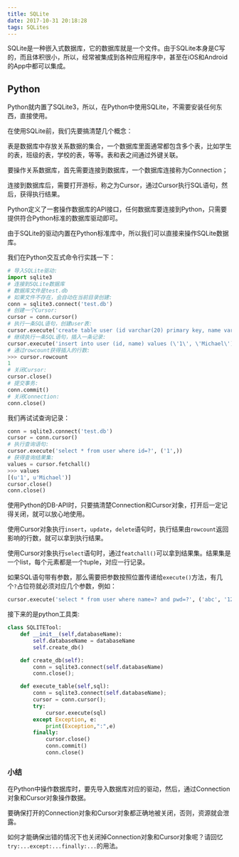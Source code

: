 ```yaml
---
title: SQLite
date: 2017-10-31 20:18:28
tags: SQLites
---
```


SQLite是一种嵌入式数据库，它的数据库就是一个文件。由于SQLite本身是C写的，而且体积很小，所以，经常被集成到各种应用程序中，甚至在iOS和Android的App中都可以集成。

## Python

Python就内置了SQLite3，所以，在Python中使用SQLite，不需要安装任何东西，直接使用。

在使用SQLite前，我们先要搞清楚几个概念：

表是数据库中存放关系数据的集合，一个数据库里面通常都包含多个表，比如学生的表，班级的表，学校的表，等等。表和表之间通过外键关联。

要操作关系数据库，首先需要连接到数据库，一个数据库连接称为Connection；

连接到数据库后，需要打开游标，称之为Cursor，通过Cursor执行SQL语句，然后，获得执行结果。

Python定义了一套操作数据库的API接口，任何数据库要连接到Python，只需要提供符合Python标准的数据库驱动即可。

由于SQLite的驱动内置在Python标准库中，所以我们可以直接来操作SQLite数据库。

我们在Python交互式命令行实践一下：

```python
# 导入SQLite驱动:
import sqlite3
# 连接到SQLite数据库
# 数据库文件是test.db
# 如果文件不存在，会自动在当前目录创建:
conn = sqlite3.connect('test.db')
# 创建一个Cursor:
cursor = conn.cursor()
# 执行一条SQL语句，创建user表:
cursor.execute('create table user (id varchar(20) primary key, name varchar(20))')
# 继续执行一条SQL语句，插入一条记录:
cursor.execute('insert into user (id, name) values (\'1\', \'Michael\')')
# 通过rowcount获得插入的行数:
>>> cursor.rowcount
1
# 关闭Cursor:
cursor.close()
# 提交事务:
conn.commit()
# 关闭Connection:
conn.close()
```

我们再试试查询记录：

```python
conn = sqlite3.connect('test.db')
cursor = conn.cursor()
# 执行查询语句:
cursor.execute('select * from user where id=?', ('1',))
# 获得查询结果集:
values = cursor.fetchall()
>>> values
[(u'1', u'Michael')]
cursor.close()
conn.close()
```

使用Python的DB-API时，只要搞清楚Connection和Cursor对象，打开后一定记得关闭，就可以放心地使用。

使用Cursor对象执行`insert`，`update`，`delete`语句时，执行结果由`rowcount`返回影响的行数，就可以拿到执行结果。

使用Cursor对象执行`select`语句时，通过`featchall()`可以拿到结果集。结果集是一个list，每个元素都是一个tuple，对应一行记录。

如果SQL语句带有参数，那么需要把参数按照位置传递给`execute()`方法，有几个`?`占位符就必须对应几个参数，例如：

```python
cursor.execute('select * from user where name=? and pwd=?', ('abc', '123456'))
```

接下来的是python工具类:

```python
class SQLITETool:
    def __init__(self,databaseName):
        self.databaseName = databaseName
        self.create_db()

    def create_db(self):
        conn = sqlite3.connect(self.databaseName)
        conn.close();

    def execute_table(self,sql):
        conn = sqlite3.connect(self.databaseName);
        cursor = conn.cursor();
        try:
            cursor.execute(sql)
        except Exception, e:
            print(Exception,":",e)
        finally:
            cursor.close()
            conn.commit()
            conn.close()
```

### 小结

在Python中操作数据库时，要先导入数据库对应的驱动，然后，通过Connection对象和Cursor对象操作数据。

要确保打开的Connection对象和Cursor对象都正确地被关闭，否则，资源就会泄露。

如何才能确保出错的情况下也关闭掉Connection对象和Cursor对象呢？请回忆`try:...except:...finally:...`的用法。